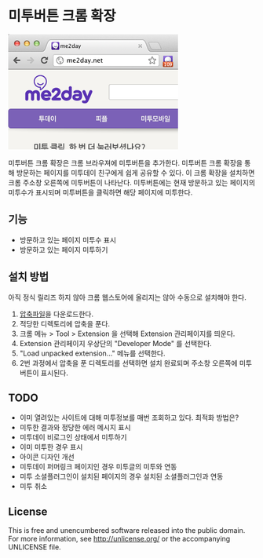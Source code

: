 # 미투버튼 크롬 확장

![미투버튼 설치 예](https://github.com/codian/metoo-for-chrome/raw/master/images/screen_shot.png)

미투버튼 크롬 확장은 크롬 브라우져에 미투버튼을 추가한다. 
미투버튼 크롬 확장을 통해 방문하는 페이지를 미투데이 친구에게 쉽게 공유할 수 있다.
이 크롬 확장을 설치하면 크롬 주소창 오른쪽에 미투버튼이 나타난다. 
미투버튼에는 현재 방문하고 있는 페이지의 미투수가 표시되며 미투버튼을 클릭하면 해당 페이지에 미투한다.

## 기능

* 방문하고 있는 페이지 미투수 표시
* 방문하고 있는 페이지 미투하기

## 설치 방법

아직 정식 릴리즈 하지 않아 크롬 웹스토어에 올리지는 않아 수동으로 설치해야 한다.

1. [압축파일](https://github.com/me2day/metoo_for_chrome/archives/master)을 다운로드한다.
2. 적당한 디렉토리에 압축을 푼다.
3. 크롬 메뉴 > Tool > Extension 을 선택해 Extension 관리페이지를 띄운다.
4. Extension 관리페이지 우상단의 "Developer Mode" 를 선택한다.
5. "Load unpacked extension..." 메뉴를 선택한다.
6. 2번 과정에서 압축을 푼 디렉토리를 선택하면 설치 완료되며 주소창 오른쪽에 미투버튼이 표시된다. 

## TODO

* 이미 열려있는 사이트에 대해 미투정보를 매번 조회하고 있다. 최적화 방법은?
* 미투한 결과와 정당한 에러 메시지 표시
* 미투데이 비로그인 상태에서 미투하기
* 이미 미투한 경우 표시
* 아이콘 디자인 개선
* 미투데이 퍼머링크 페이지인 경우 미투글의 미투와 연동
* 미투 소셜플러그인이 설치된 페이지의 경우 설치된 소셜플러그인과 연동
* 미투 취소

## License

This is free and unencumbered software released into the public domain. 
For more information, see http://unlicense.org/ or the accompanying UNLICENSE file.
